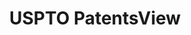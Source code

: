 ---
layout: default
bigquery: https://console.cloud.google.com/bigquery?p=patents-public-data&d=patentsview&page=dataset
citation: Attribution should be given to PatentsView for use, distribution, or derivative
  works.
code: https://github.com/CSSIP-AIR/PatentsView-Code-Snippets/
contributors: USPTO
cost: None
description: 'PatentsView includes US patent data including raw data (summaries, applications,
  pregrant applications), disambugations of inventors and assignees, and inventor
  gender estimates.  Also foreign priority data, # of figures and sheets, and government
  interest statements.'
documentation: https://patentsview.org/query/builder-faqs
last_edit: Mon, 04 Apr 2022 19:02:57 GMT
location: https://patentsview.org/
maintained_by: USPTO
record_creation_timestamp: 12/2/2020 17:20:46
schema_fields: '[''withdrawn'', ''group'', ''disamb_assignee_id_20191231'', ''filename'',
  ''term_disclaimer'', ''classification_status'', ''assignee_id'', ''mainclass_id'',
  ''latin_name'', ''category_id'', ''type'', ''status'', ''contract_award_number'',
  ''num_sheets'', ''county'', ''_102_date'', ''location_id'', ''group_id'', ''level_two'',
  ''state'', ''id'', ''rawlocation_id'', ''reldocno'', ''male'', ''lapse_of_patent'',
  ''attribution_status'', ''exemplary'', ''section_id'', ''date'', ''disamb_inventor_id_20170808'',
  ''disamb_inventor_id_20180528'', ''disamb_inventor_id_20171003'', ''fname'', ''classification_level'',
  ''relkind'', ''f371_date'', ''name'', ''lawyer_id'', ''longitude'', ''kind'', ''category'',
  ''disamb_assignee_id_20200630'', ''disamb_inventor_id_20190312'', ''rawassignee_id'',
  ''applicant_type'', ''length'', ''disclaimer_date'', ''series_code'', ''doc_type'',
  ''name_last'', ''role'', ''city'', ''latlong'', ''field_id'', ''term_extension'',
  ''variety'', ''disamb_inventor_id_20191008'', ''inventor_id'', ''subcategory_id'',
  ''disamb_inventor_id_20200331'', ''disamb_assignee_id_20181127'', ''disamb_inventor_id_20170307'',
  ''disamb_inventor_id_20200630'', ''disamb_inventor_id_20201229'', ''patent_id'',
  ''disamb_inventor_id_20181127'', ''ipc_class'', ''organization_id'', ''application_id'',
  ''main_group'', ''_371_date'', ''organization'', ''rule_47'', ''male_flag'', ''classification_data_source'',
  ''subsection_id'', ''disamb_assignee_id_20200929'', ''term_grant'', ''country'',
  ''designation'', ''county_fips'', ''sector_title'', ''disamb_assignee_id_20190312'',
  ''level_three'', ''subgroup_id'', ''deceased'', ''disamb_inventor_id_20200929'',
  ''publication_number'', ''rel_id'', ''text'', ''disamb_assignee_id_20190820'', ''num'',
  ''f102_date'', ''country_transformed'', ''citation_id'', ''field_title'', ''name_first'',
  ''disamb_inventor_id_20191231'', ''uuid'', ''symbol_position'', ''section'', ''level_one'',
  ''sequence'', ''latitude'', ''disamb_inventor_id_20171226'', ''ipc_version_indicator'',
  ''disamb_inventor_id_20190820'', ''rawinventor_id'', ''number'', ''subclass'', ''state_fips'',
  ''lname'', ''disamb_assignee_id_20191008'', ''gi_statement'', ''classification_value'',
  ''action_date'', ''num_figures'', ''doctype'', ''disamb_assignee_id_20200331'',
  ''num_claims'', ''subclass_id'', ''dependent'', ''title'', ''subgroup'', ''abstract'']'
shortname: patentsview
tags:
- disambiguation
- United States
- gender
terms_of_use: Creative Commons Attribution 4.0 International License.
timeframe: 1963-1999
title: USPTO PatentsView
uuid: cf1780b1-e265-4e49-8d1d-83b9cfe0fd9a
---